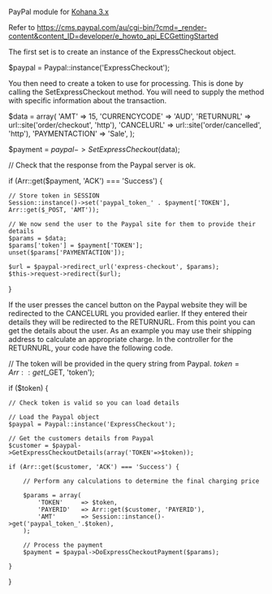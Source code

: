 PayPal module for [Kohana 3.x](http://github.com/kohana)

Refer to https://cms.paypal.com/au/cgi-bin/?cmd=_render-content&content_ID=developer/e_howto_api_ECGettingStarted

The first set is to create an instance of the ExpressCheckout object.

$paypal = Paypal::instance('ExpressCheckout');

You then need to create a token to use for processing. This is done by calling the SetExpressCheckout method. You will need to supply the method with specific information about the transaction.

$data = array(
    'AMT'           => 15,
    'CURRENCYCODE'  => 'AUD',
    'RETURNURL'     => url::site('order/checkout', 'http'),
    'CANCELURL'     => url::site('order/cancelled', 'http'),
    'PAYMENTACTION' => 'Sale',
);

$payment = $paypal->SetExpressCheckout($data);

// Check that the response from the Paypal server is ok.

if (Arr::get($payment, 'ACK') === 'Success') {

    // Store token in SESSION
    Session::instance()->set('paypal_token_' . $payment['TOKEN'], Arr::get($_POST, 'AMT'));
    
    // We now send the user to the Paypal site for them to provide their details
    $params = $data;
    $params['token'] = $payment['TOKEN'];
    unset($params['PAYMENTACTION']);
    
    $url = $paypal->redirect_url('express-checkout', $params);
    $this->request->redirect($url);
}

If the user presses the cancel button on the Paypal website they will be redirected to the CANCELURL you provided earlier.
If they entered their details they will be redirected to the RETURNURL.
From this point you can get the details about the user.
As an example you may use their shipping address to calculate an appropriate charge.
In the controller for the RETURNURL, your code have the following code.

// The token will be provided in the query string from Paypal.
$token = Arr::get($_GET, 'token');

if ($token) {

    // Check token is valid so you can load details

    // Load the Paypal object
    $paypal = Paypal::instance('ExpressCheckout');
    
    // Get the customers details from Paypal
    $customer = $paypal->GetExpressCheckoutDetails(array('TOKEN'=>$token));
    
    if (Arr::get($customer, 'ACK') === 'Success') {
        
        // Perform any calculations to determine the final charging price
        
        $params = array(
            'TOKEN'     => $token,
            'PAYERID'   => Arr::get($customer, 'PAYERID'),
            'AMT'       => Session::instance()->get('paypal_token_'.$token),
        );

        // Process the payment
        $payment = $paypal->DoExpressCheckoutPayment($params);
        
    }
    
}